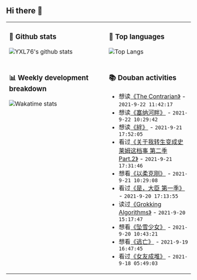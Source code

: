 ## Hi there 👋

<table>
<tr>
<td valign="top" width="54%">

### 🔭 Github stats

![YXL76's github stats](https://github-readme-stats.yxl76.vercel.app/api?username=YXL76&count_private=true&show_icons=true&include_all_commits=true&theme=prussian&line_height=28&disable_animations=true)

</td>

<td valign="top" width="46%">

### 🌱 Top languages

![Top Langs](https://github-readme-stats.yxl76.vercel.app/api/top-langs/?username=YXL76&layout=compact&theme=prussian&langs_count=8&hide=HTML,CSS,SCSS)

</td>
</tr>
<tr>
<td valign="top" width="54%">

### 📊 Weekly development breakdown

![Wakatime stats](https://github-readme-stats.yxl76.vercel.app/api/wakatime?username=YXL76&layout=compact&theme=prussian)


</td>
<td valign="top" width="46%">

### 📚 Douban activities

- 想读[《The Contrarian》](https://book.douban.com/subject/35508024/) - `2021-9-22 11:42:17`
- 想读[《塞纳河畔》](https://book.douban.com/subject/26700348/) - `2021-9-22 10:29:42`
- 想读[《絆》](https://book.douban.com/subject/10540690/) - `2021-9-21 17:52:05`
- 看过[《关于我转生变成史莱姆这档事 第二季 Part.2》](http://movie.douban.com/subject/35044518/) - `2021-9-21 17:31:46`
- 想看[《以柔克刚》](http://movie.douban.com/subject/5969344/) - `2021-9-21 10:29:08`
- 看过[《是，大臣  第一季》](http://movie.douban.com/subject/4937405/) - `2021-9-20 17:13:55`
- 读过[《Grokking Algorithms》](https://book.douban.com/subject/26366784/) - `2021-9-20 15:17:47`
- 想看[《坠雪少女》](http://movie.douban.com/subject/30460343/) - `2021-9-20 10:43:21`
- 想看[《逃亡》](http://movie.douban.com/subject/30403645/) - `2021-9-19 16:47:45`
- 看过[《女友成堆》](http://movie.douban.com/subject/35256239/) - `2021-9-18 05:49:03`

</td>
</tr>
</table>

<!--
**YXL76/YXL76** is a ✨ _special_ ✨ repository because its `README.md` (this file) appears on your GitHub profile.

Here are some ideas to get you started:

- 🔭 I’m currently working on ...
- 🌱 I’m currently learning ...
- 👯 I’m looking to collaborate on ...
- 🤔 I’m looking for help with ...
- 💬 Ask me about ...
- 📫 How to reach me: ...
- 😄 Pronouns: ...
- ⚡ Fun fact: ...
-->
